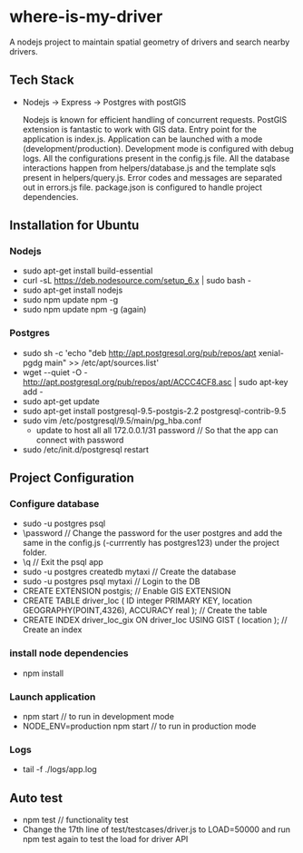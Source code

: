 # where-is-my-driver
A nodejs project to maintain spatial geometry of drivers and search nearby drivers.

## Tech Stack
 - Nodejs -> Express -> Postgres with postGIS

    Nodejs is known for efficient handling of concurrent requests. PostGIS extension is fantastic to work with GIS data. Entry point for the application is index.js. Application can be launched with a mode (development/production). Development mode is configured with debug logs. All the configurations present in the config.js file. All the database interactions happen from helpers/database.js and the template sqls present in helpers/query.js. Error codes and messages are separated out in errors.js file. package.json is configured to handle project dependencies. 

## Installation for Ubuntu

### Nodejs
 - sudo apt-get install build-essential
 - curl -sL https://deb.nodesource.com/setup_6.x | sudo bash -
 - sudo apt-get install nodejs
 - sudo npm update npm -g
 - sudo npm update npm -g (again)

### Postgres
 - sudo sh -c 'echo "deb http://apt.postgresql.org/pub/repos/apt xenial-pgdg main" >> /etc/apt/sources.list'
 - wget --quiet -O - http://apt.postgresql.org/pub/repos/apt/ACCC4CF8.asc | sudo apt-key add -
 - sudo apt-get update
 - sudo apt-get install postgresql-9.5-postgis-2.2 postgresql-contrib-9.5
 - sudo vim /etc/postgresql/9.5/main/pg_hba.conf
    - update to host    all     all     172.0.0.1/31   password // So that the app can connect with password
 - sudo /etc/init.d/postgresql restart

## Project Configuration

### Configure database
 - sudo -u postgres psql 
 - \password // Change the password  for the user postgres and add the same in the config.js (-currrently has postgres123) under the project folder. 
 - \q // Exit the psql app
 - sudo -u postgres createdb mytaxi // Create the database
 - sudo -u postgres psql mytaxi // Login to the DB
 - CREATE EXTENSION postgis; // Enable GIS EXTENSION
 - CREATE TABLE driver_loc ( ID integer PRIMARY KEY, location GEOGRAPHY(POINT,4326), ACCURACY real ); // Create the table
 - CREATE INDEX driver_loc_gix ON driver_loc USING GIST ( location ); // Create an index

### install node dependencies
 - npm install

### Launch application
 - npm start // to run in development mode
 - NODE_ENV=production npm start // to run in production mode

### Logs
  - tail -f ./logs/app.log

## Auto test
- npm test // functionality test
- Change the 17th line of test/testcases/driver.js to LOAD=50000 and run npm test again to test the load for driver API

